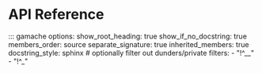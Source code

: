 # API Reference

::: gamache
    options:
      show_root_heading: true
      show_if_no_docstring: true
      members_order: source
      separate_signature: true
      inherited_members: true
      docstring_style: sphinx
      # optionally filter out dunders/private
      filters:
        - "!^__"
        - "!^_"